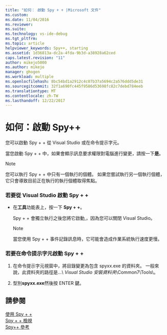 ```yaml
---
title: "如何： 啟動 Spy + + |Microsoft 文件"
ms.custom: 
ms.date: 11/04/2016
ms.reviewer: 
ms.suite: 
ms.technology: vs-ide-debug
ms.tgt_pltfrm: 
ms.topic: article
helpviewer_keywords: Spy++, starting
ms.assetid: 1d36813a-dc2a-4fda-9b3d-a38928a62ced
caps.latest.revision: "11"
author: mikejo5000
ms.author: mikejo
manager: ghogen
ms.workload: multiple
ms.openlocfilehash: 8bc54bd1a2912c4c07b37a5694c2a576ddd5de31
ms.sourcegitcommit: 32f1a690fc445f9586d53698fc82c7debd784eeb
ms.translationtype: MT
ms.contentlocale: zh-TW
ms.lasthandoff: 12/22/2017
---
```

# <a name="how-to-start-spy"></a>如何：啟動 Spy++
您可以啟動 Spy + + 從 Visual Studio 或在命令提示字元。  
  
 當您啟動 Spy + + 中，如果會顯示訊息要求權限對電腦進行變更，請按一下**是**。  
  
> [!NOTE]
>  您可以執行 Spy + + 中只有一個執行的個體。 如果您嘗試執行另一個執行個體，它只會導致目前正在執行的執行個體取得焦點。  
  
### <a name="to-start-spy-from-visual-studio"></a>若要從 Visual Studio 啟動 Spy + +  
  
-   在**工具**功能表上，按一下  **Spy + +**。  
  
     Spy + + 會獨立執行之後您將它啟動,，因為您可以關閉 Visual Studio。  
  
    > [!NOTE]
    >  當您使用 Spy + + 事件記錄訊息時，它可能會造成作業系統執行速度更慢。  
  
### <a name="to-start-spy-at-a-command-prompt"></a>若要在命令提示字元啟動 Spy + +  
  
1.  在命令提示字元視窗中，將目錄變更為包含 spyxx.exe 的資料夾。 一般來說，此資料夾的路徑是...\\ *Visual Studio 安裝資料夾*\Common7\Tools\\。  
  
2.  型別**spyxx.exe**然後按 ENTER 鍵。  
  
## <a name="see-also"></a>請參閱  
 [使用 Spy + +](../debugger/using-spy-increment.md)   
 [Spy + + 檢視](../debugger/spy-increment-views.md)   
 [Spy++ 參考](../debugger/spy-increment-reference.md)